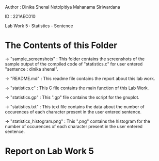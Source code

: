 Author : Dinika Shenal Netolpitiya Mahanama Siriwardana

ID : 221AEC010

Lab Work 5 : Statistics - Sentence

# The Contents of this Folder

-> "sample_screenshots" : This folder contains the screenshots of the sample output of the compiled code of "statistics.c" for user entered "sentence : dinika shenal".

-> "README.md" : This readme file contains the report about this lab work.

-> "statistics.c" : This C file contains the main function of this Lab Work.

-> "statistics.gp" : This ".gp" file contains the script for the gnuplot.

-> "statistics.txt" : This text file contains the data about the number of occurences of each character present in the user entered sentence.

-> "statistics_histogram.png" : This ".png" contains the histogram for the number of occurences of each character present in the user entered sentence.

# Report on Lab Work 5

